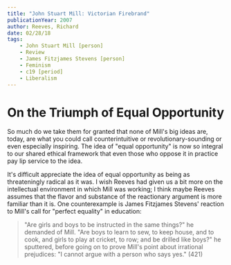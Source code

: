 ```yaml
---
title: "John Stuart Mill: Victorian Firebrand"
publicationYear: 2007
author: Reeves, Richard
date: 02/28/18
tags: 
    - John Stuart Mill [person]
    - Review
    - James Fitzjames Stevens [person]
    - Feminism
    - c19 [period]
    - Liberalism
---
```


# On the Triumph of Equal Opportunity

So much do we take them for granted that none of Mill's big ideas are, today, are what you could call counterintuitive or revolutionary-sounding or even especially inspiring. The idea of "equal opportunity" is now so integral to our shared ethical framework that even those who oppose it in practice pay lip service to the idea. 

It's difficult appreciate the idea of equal opportunity as being as threateningly radical as it was. I wish Reeves had given us a bit more on the intellectual environment in which Mill was working; I think maybe Reeves assumes that the flavor and substance of the reactionary argument is more familiar than it is. One counterexample is James Fitzjames Stevens' reaction to Mill's call for "perfect equality" in education:

> "Are girls and boys to be instructed in the same things?" he demanded of Mill. "Are boys to learn to sew, to keep house, and to cook, and girls to play at cricket, to row; and be drilled like boys?" he sputtered, before going on to prove Mill's point about irrational prejudices: "I cannot argue with a person who says yes." (421)
